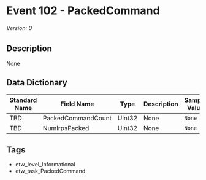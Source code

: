 # Event 102 - PackedCommand
###### Version: 0

## Description
None

## Data Dictionary
|Standard Name|Field Name|Type|Description|Sample Value|
|---|---|---|---|---|
|TBD|PackedCommandCount|UInt32|None|`None`|
|TBD|NumIrpsPacked|UInt32|None|`None`|

## Tags
* etw_level_Informational
* etw_task_PackedCommand